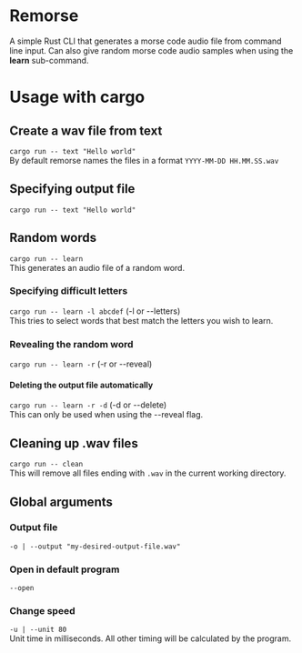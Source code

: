 # Remorse
A simple Rust CLI that generates a morse code audio file from command line input. Can also give random morse code audio samples when using the **learn** sub-command.

# Usage with cargo
## Create a wav file from text
`cargo run -- text "Hello world"`
<br>
By default remorse names the files in a format `YYYY-MM-DD HH.MM.SS.wav`
## Specifying output file
`cargo run -- text "Hello world"`

## Random words
`cargo run -- learn`
<br>
This generates an audio file of a random word.

### Specifying difficult letters
`cargo run -- learn -l abcdef` (-l or --letters)
<br>
This tries to select words that best match the letters you wish to learn.

### Revealing the random word
`cargo run -- learn -r` (-r or --reveal)
#### Deleting the output file automatically
`cargo run -- learn -r -d` (-d or --delete)
<br>
This can only be used when using the --reveal flag.

## Cleaning up .wav files
`cargo run -- clean`
<br>
This will remove all files ending with `.wav` in the current working directory.

## Global arguments
### Output file
`-o | --output "my-desired-output-file.wav"`
### Open in default program
`--open`
### Change speed
`-u | --unit 80`
<br>
Unit time in milliseconds. All other timing will be calculated by the program.